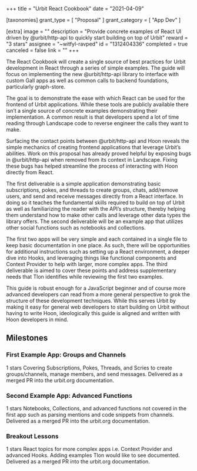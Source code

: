 +++
title = "Urbit React Cookbook"
date = "2021-04-09"

[taxonomies]
grant_type = [ "Proposal" ]
grant_category = [ "App Dev" ]

[extra]
image = ""
description = "Provide concrete examples of React UI driven by @urbit/http-api to quickly start building on top of Urbit"
reward = "3 stars"
assignee = "~witfyl-ravped"
id = "1312404336"
completed = true
canceled = false
link = ""
+++

The React Cookbook will create a single source of best practices for Urbit development in React through a series of simple examples. The guide will focus on implementing the new @urbit/http-api library to interface with custom Gall apps as well as common calls to backend foundations, particularly graph-store.

The goal is to demonstrate the ease with which React can be used for the frontend of Urbit applications. While these tools are publicly available there isn’t a single source of concrete examples demonstrating their implementation. A common result is that developers spend a lot of time reading through Landscape code to reverse engineer the calls they want to make.

Surfacing the contact points between @urbit/http-api and Hoon reveals the simple mechanics of creating frontend applications that leverage Urbit’s abilities. Work on this proposal has already proved helpful by exposing bugs in @urbit/http-api when removed from its context in Landscape. Fixing these bugs has helped streamline the process of interacting with Hoon directly from React.

The first deliverable is a simple application demonstrating basic subscriptions, pokes, and threads to create groups, chats, add/remove users, and send and receive messages directly from a React interface. In doing so it teaches the fundamental skills required to build on top of Urbit as well as familiarizing the reader with the API’s structure, thereby helping them understand how to make other calls and leverage other data types the library offers. The second deliverable will be an example app that utilizes other social functions such as notebooks and collections.

The first two apps will be very simple and each contained in a single file to keep basic documentation in one place. As such, there will be opportunities for additional instructions such as setting up a React environment, a deeper dive into Hooks, and leveraging things like functional components and Context Provider to help with larger, more complex apps. The third deliverable is aimed to cover these points and address supplementary needs that Tlon identifies while reviewing the first two examples.

This guide is robust enough for a JavaScript beginner and of course more advanced developers can read from a more general perspective to grok the structure of these development techniques. While this serves Urbit by making it easy for general web developers to start building on Urbit without having to write Hoon, ideologically this guide is aligned and written with Hoon developers in mind.

## Milestones

### First Example App: Groups and Channels

1 stars
Covering Subscriptions, Pokes, Threads, and Scries to create groups/channels, manage members, and send messages. Delivered as a merged PR into the urbit.org documentation.

### Second Example App: Advanced Functions

1 stars
Notebooks, Collections, and advanced functions not covered in the first app such as parsing mentions and code snippets from channels. Delivered as a merged PR into the urbit.org documentation.

### Breakout Lessons

1 stars
React topics for more complex apps i.e. Context Provider and advanced Hooks. Adding examples Tlon would like to see documented. Delivered as a merged PR into the urbit.org documentation.
